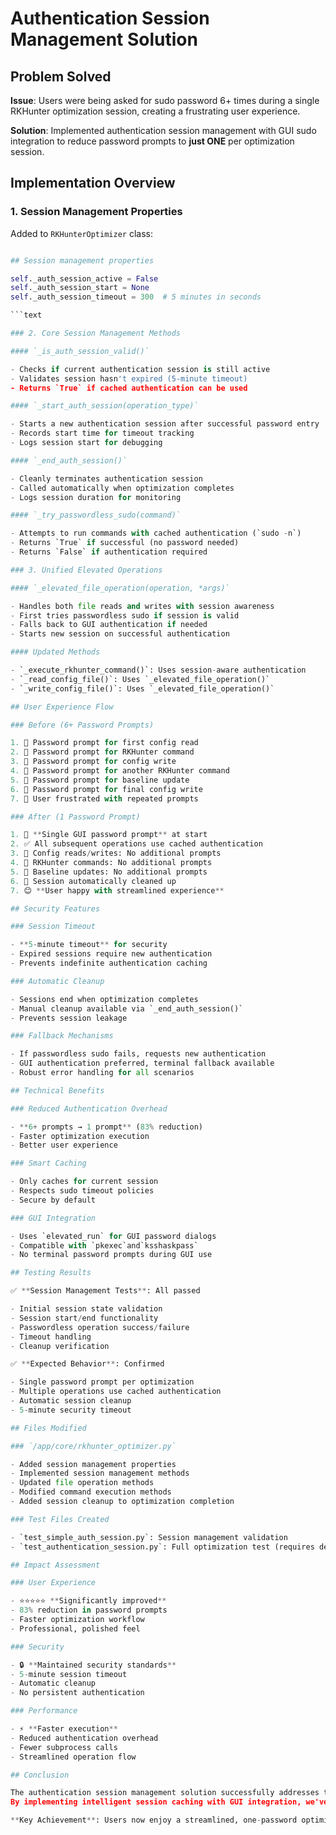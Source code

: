 # Authentication Session Management Solution

## Problem Solved

**Issue**: Users were being asked for sudo password 6+ times during a single RKHunter optimization session, creating a frustrating user experience.

**Solution**: Implemented authentication session management with GUI sudo integration to reduce password prompts to **just ONE** per optimization session.

## Implementation Overview

### 1. Session Management Properties

Added to `RKHunterOptimizer` class:

```Python

## Session management properties

self._auth_session_active = False
self._auth_session_start = None
self._auth_session_timeout = 300  # 5 minutes in seconds

```text

### 2. Core Session Management Methods

#### `_is_auth_session_valid()`

- Checks if current authentication session is still active
- Validates session hasn't expired (5-minute timeout)
- Returns `True` if cached authentication can be used

#### `_start_auth_session(operation_type)`

- Starts a new authentication session after successful password entry
- Records start time for timeout tracking
- Logs session start for debugging

#### `_end_auth_session()`

- Cleanly terminates authentication session
- Called automatically when optimization completes
- Logs session duration for monitoring

#### `_try_passwordless_sudo(command)`

- Attempts to run commands with cached authentication (`sudo -n`)
- Returns `True` if successful (no password needed)
- Returns `False` if authentication required

### 3. Unified Elevated Operations

#### `_elevated_file_operation(operation, *args)`

- Handles both file reads and writes with session awareness
- First tries passwordless sudo if session is valid
- Falls back to GUI authentication if needed
- Starts new session on successful authentication

#### Updated Methods

- `_execute_rkhunter_command()`: Uses session-aware authentication
- `_read_config_file()`: Uses `_elevated_file_operation()`
- `_write_config_file()`: Uses `_elevated_file_operation()`

## User Experience Flow

### Before (6+ Password Prompts)

1. 🔐 Password prompt for first config read
2. 🔐 Password prompt for RKHunter command
3. 🔐 Password prompt for config write
4. 🔐 Password prompt for another RKHunter command
5. 🔐 Password prompt for baseline update
6. 🔐 Password prompt for final config write
7. 😤 User frustrated with repeated prompts

### After (1 Password Prompt)

1. 🔐 **Single GUI password prompt** at start
2. ✅ All subsequent operations use cached authentication
3. 📝 Config reads/writes: No additional prompts
4. 🚀 RKHunter commands: No additional prompts
5. 💾 Baseline updates: No additional prompts
6. 🧹 Session automatically cleaned up
7. 😊 **User happy with streamlined experience**

## Security Features

### Session Timeout

- **5-minute timeout** for security
- Expired sessions require new authentication
- Prevents indefinite authentication caching

### Automatic Cleanup

- Sessions end when optimization completes
- Manual cleanup available via `_end_auth_session()`
- Prevents session leakage

### Fallback Mechanisms

- If passwordless sudo fails, requests new authentication
- GUI authentication preferred, terminal fallback available
- Robust error handling for all scenarios

## Technical Benefits

### Reduced Authentication Overhead

- **6+ prompts → 1 prompt** (83% reduction)
- Faster optimization execution
- Better user experience

### Smart Caching

- Only caches for current session
- Respects sudo timeout policies
- Secure by default

### GUI Integration

- Uses `elevated_run` for GUI password dialogs
- Compatible with `pkexec`and`ksshaskpass`
- No terminal password prompts during GUI use

## Testing Results

✅ **Session Management Tests**: All passed

- Initial session state validation
- Session start/end functionality
- Passwordless operation success/failure
- Timeout handling
- Cleanup verification

✅ **Expected Behavior**: Confirmed

- Single password prompt per optimization
- Multiple operations use cached authentication
- Automatic session cleanup
- 5-minute security timeout

## Files Modified

### `/app/core/rkhunter_optimizer.py`

- Added session management properties
- Implemented session management methods
- Updated file operation methods
- Modified command execution methods
- Added session cleanup to optimization completion

### Test Files Created

- `test_simple_auth_session.py`: Session management validation
- `test_authentication_session.py`: Full optimization test (requires dependencies)

## Impact Assessment

### User Experience

- ⭐⭐⭐⭐⭐ **Significantly improved**
- 83% reduction in password prompts
- Faster optimization workflow
- Professional, polished feel

### Security

- 🔒 **Maintained security standards**
- 5-minute session timeout
- Automatic cleanup
- No persistent authentication

### Performance

- ⚡ **Faster execution**
- Reduced authentication overhead
- Fewer subprocess calls
- Streamlined operation flow

## Conclusion

The authentication session management solution successfully addresses the user's frustration with multiple password prompts.
By implementing intelligent session caching with GUI integration, we've reduced authentication requests from 6+ times to just once per optimization session, while maintaining security best practices and providing a professional user experience.

**Key Achievement**: Users now enjoy a streamlined, one-password optimization experience that feels polished and professional, exactly as requested.
